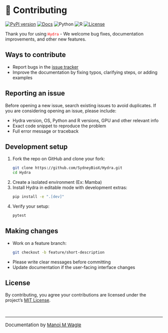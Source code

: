 # 📖 Contributing 

[![PyPI version](https://img.shields.io/pypi/v/Hydra-tools?color=orange)](https://pypi.org/project/Hydra-tools/)
[![Docs](https://img.shields.io/badge/docs-passing-brightgreen)](https://sydneybiox.github.io/Hydra/)
![Python](https://img.shields.io/badge/python-%3E%3D3.8-blue)
![R](https://img.shields.io/badge/R-%3E%3D4.0-blueviolet)
[![License](https://img.shields.io/badge/license-MIT-green)](https://github.com/SydneyBioX/Hydra?tab=MIT-1-ov-file#readme)


Thank you for using <code><span style="color: red;">Hydra</span></code> - We welcome bug fixes, documentation improvements, and other new features.

## Ways to contribute
- Report bugs in the [issue tracker](https://github.com/SydneyBioX/Hydra/issues)
- Improve the documentation by fixing typos, clarifying steps, or adding examples

## Reporting an issue
Before opening a new issue, search existing issues to avoid duplicates. If you are considering opening an issue, please include:

- Hydra version, OS, Python and R versions, GPU and other relevant info
- Exact code snippet to reproduce the problem
- Full error message or traceback

## Development setup
1. Fork the repo on GitHub and clone your fork:
   ```bash
   git clone https://github.com/SydneyBioX/Hydra.git
   cd Hydra
   ```
2. Create a isolated environment (Ex: Mamba)
3. Install Hydra in editable mode with development extras:
   ```bash
   pip install -e ".[dev]"
   ```
4. Verify your setup:
   ```bash
   pytest
   ```

## Making changes
- Work on a feature branch:
   ```bash
   git checkout -b feature/short-description
   ```
- Please write clear messages before committing
- Update documentation if the user-facing interface changes

## License
By contributing, you agree your contributions are licensed under the project’s <a href="https://github.com/SydneyBioX/Hydra?tab=MIT-1-ov-file#readme">MIT License</a>.

<br>

---
<p style="text-align: left; font-size: 15px">
  Documentation by <a href="http://manojmw.github.io" target="_blank">Manoj M Wagle</a>
</p>

